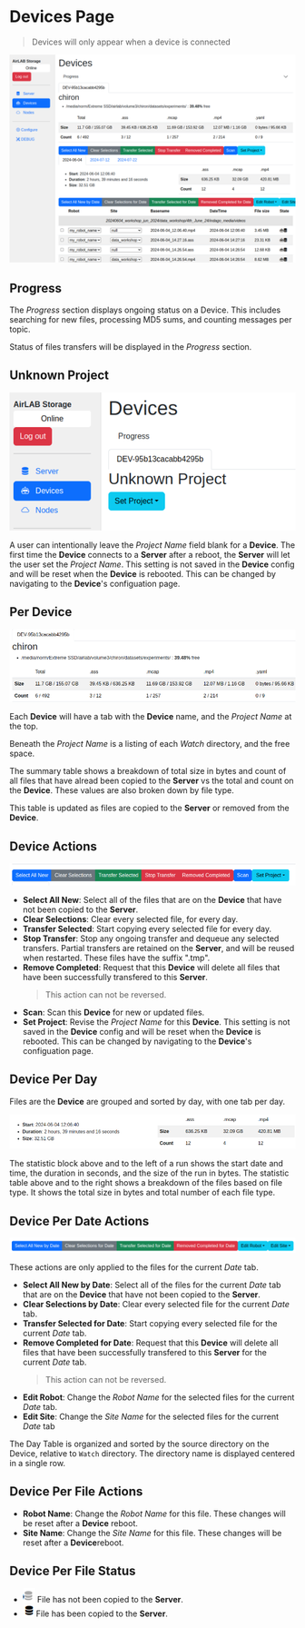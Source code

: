 # Devices Page

> Devices will only appear when a device is connected

![Device Overview](imgs/Dashboard.Devices.png)

## Progress

The *Progress* section displays ongoing status on a Device.  This includes searching for new files, processing MD5 sums, and counting messages per topic.

Status of files transfers will be displayed in the *Progress* section.

## Unknown Project

![Unknown Project](imgs/Dashboard.Devices.Unknown.png)

A user can intentionally leave the *Project Name* field blank for a **Device**.  The first time the **Device** connects to a **Server** after a reboot, the **Server** will let the user set the *Project Name*. This setting is not saved in the **Device** config and will be reset when the **Device** is rebooted. This can be changed by navigating to the **Device**'s configuation page.

## Per Device

![Per Device tab](imgs/Dashboard.Devices.PerDevice.png)

Each **Device** will have a tab with the **Device** name, and the *Project Name* at the top.

Beneath the *Project Name* is a listing of each *Watch* directory, and the free space.

The summary table shows a breakdown of total size in bytes and count of all files that have alread been copied to the **Server** vs the total and count on the **Device**. These values are also broken down by file type.

This table is updated as files are copied to the **Server** or removed from the **Device**.

## Device Actions

![Device Actions](imgs/Dashboard.Devices.DeviceActions.png)

* **Select All New**: Select all of the files that are on the **Device** that have not been copied to the **Server**.
* **Clear Selections**: Clear every selected file, for every day.
* **Transfer Selected**: Start copying every selected file for every day.
* **Stop Transfer**: Stop any ongoing transfer and dequeue any selected transfers.  Partial transfers are retained on the **Server**, and will be reused when restarted.  These files have the suffix ".tmp".
* **Remove Completed**: Request that this **Device** will delete all files that have been successfully transfered to this **Server**.
  > This action can not be reversed.
* **Scan**: Scan this **Device** for new or updated files.
* **Set Project**: Revise the *Project Name* for this **Device**. This setting is not saved in the **Device** config and will be reset when the **Device** is rebooted. This can be changed by navigating to the **Device**'s configuation page.

## Device Per Day

Files are the **Device** are grouped and sorted by day, with one tab per day.

![Device Per Day](imgs/Dashboard.Devices.PerDay.png)

 The statistic block above and to the left of a run shows the start date and time, the duration in seconds, and the size of the run in bytes.  The statistic table above and to the right shows a breakdown of the files based on file type. It shows the total size in bytes and total number of each file type.

## Device Per Date Actions

![Device Per Date Actions](imgs/Dashboard.Devices.PerDayActions.png)

These actions are only applied to the files for the current *Date* tab.

* **Select All New by Date**: Select all of the files for the current *Date* tab that are on the **Device** that have not been copied to the **Server**.
* **Clear Selections by Date**: Clear every selected file for the current *Date* tab.
* **Transfer Selected for Date**: Start copying every selected file for the current *Date* tab.
* **Remove Completed for Date**: Request that this **Device** will delete all files that have been successfully transfered to this **Server** for the current *Date* tab.
  > This action can not be reversed.
* **Edit Robot**: Change the *Robot Name* for the selected files for the current *Date* tab.
* **Edit Site**: Change the *Site Name* for the selected files for the current *Date* tab

The Day Table is organized and sorted by the source directory on the Device, relative to `Watch` directory. The directory name is displayed centered in a single row.

## Device Per File Actions

* **Robot Name**: Change the *Robot Name* for this file. These changes will be reset after a **Device** reboot.
* **Site Name**: Change the *Site Name* for this file. These changes will be reset after a **Device**reboot.

## Device Per File Status

* ![Not Local Icon](imgs/Dashboard.Server.NotLocal.png) File has not been copied to the **Server**.
* ![Local Icon](imgs/Dashboard.Server.OnLocal.png) File has been copied to the **Server**.
